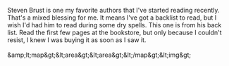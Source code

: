 <html><body><p>Steven Brust is one my favorite authors that I've started reading recently. That's a mixed blessing for me. It means I've got a backlist to read, but I wish I'd had him to read during some dry spells. This one is from his back list. Read the first few pages at the bookstore, but only because I couldn't resist, I knew I was buying it as soon as I saw it.
<br><br>&amp;amp;lt;map&amp;gt;&amp;lt;area&amp;gt;&amp;lt;area&amp;gt;&amp;lt;/map&amp;gt;&amp;lt;img&amp;gt;</p></body></html>